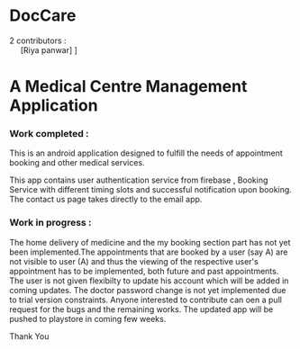 # DocCare

2 contributors : <br />
&nbsp;&nbsp;&nbsp;&nbsp; [Riya panwar]             ]
<br />
<p><h1> A Medical Centre Management Application </h1></p>

<p> <p><h3> Work completed : </h3><p>This is an android application designed to fulfill the needs of appointment booking and other medical services. </p>
This app contains user authentication service from firebase , Booking Service with different timing slots and successful notification upon booking. The contact us page takes directly to the email app.
<p> </p>

<p> <p> <h3>Work in progress :</h3> The home delivery of medicine and the my booking section part has not yet been implemented.The appointments that are booked by a user (say A) are not visible to user (A) and thus the viewing of the respective user's appointment has to be implemented, both future and past appointments. The user is not given flexibilty to update his account which will be added in coming updates. The doctor password change is not yet implemented due to trial version constraints. Anyone interested to contribute can oen a pull request for the bugs and the remaining works. The updated app will be pushed to playstore in coming few weeks. </p></p>
<p> Thank You </p>
   
